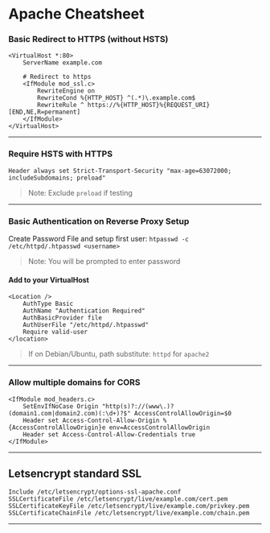# Apache Cheatsheet

### Basic Redirect to HTTPS (without HSTS)

```
<VirtualHost *:80>
	ServerName example.com
	
	# Redirect to https
	<IfModule mod_ssl.c>
		RewriteEngine on
		RewriteCond %{HTTP_HOST} ^(.*)\.example.com$
		RewriteRule ^ https://%{HTTP_HOST}%{REQUEST_URI} [END,NE,R=permanent]
	</IfModule>
</VirtualHost>
```
---


### Require HSTS with HTTPS

```
Header always set Strict-Transport-Security "max-age=63072000; includeSubdomains; preload"
```
> Note: Exclude `preload` if testing
---


### Basic Authentication on Reverse Proxy Setup

Create Password File and setup first user: `htpasswd -c /etc/httpd/.htpasswd <username>`
> Note: You will be prompted to enter password

#### Add to your VirtualHost
```
<Location />
	AuthType Basic
	AuthName "Authentication Required"
	AuthBasicProvider file
	AuthUserFile "/etc/httpd/.htpasswd"
	Require valid-user
</location>
```

> If on Debian/Ubuntu, path substitute: `httpd` for `apache2`
---


### Allow multiple domains for CORS

```
<IfModule mod_headers.c>
	SetEnvIfNoCase Origin "http(s)?://(www\.)?(domain1.com|domain2.com)(:\d+)?$" AccessControlAllowOrigin=$0
	Header set Access-Control-Allow-Origin %{AccessControlAllowOrigin}e env=AccessControlAllowOrigin
	Header set Access-Control-Allow-Credentials true
</IfModule>
```
---


## Letsencrypt standard SSL

```
Include /etc/letsencrypt/options-ssl-apache.conf
SSLCertificateFile /etc/letsencrypt/live/example.com/cert.pem
SSLCertificateKeyFile /etc/letsencrypt/live/example.com/privkey.pem
SSLCertificateChainFile /etc/letsencrypt/live/example.com/chain.pem
```
---